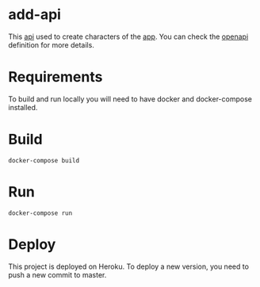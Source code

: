 # add-api
This [api](https://radd-api.herokuapp.com) used to create characters of the [app](https://add-ui.netlify.app/).
You can check the [openapi](https://radd-api.herokuapp.com/v3/api-docs/) definition for more details. 

# Requirements
To build and run locally you will need to have docker and docker-compose installed.

# Build
```shell script
docker-compose build
```

# Run
```shell script
docker-compose run
```

# Deploy
This project is deployed on Heroku. To deploy a new version, you need to push a new commit to master.